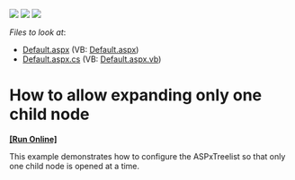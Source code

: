 <!-- default badges list -->
![](https://img.shields.io/endpoint?url=https://codecentral.devexpress.com/api/v1/VersionRange/128548412/10.1.6%2B)
[![](https://img.shields.io/badge/Open_in_DevExpress_Support_Center-FF7200?style=flat-square&logo=DevExpress&logoColor=white)](https://supportcenter.devexpress.com/ticket/details/E2532)
[![](https://img.shields.io/badge/📖_How_to_use_DevExpress_Examples-e9f6fc?style=flat-square)](https://docs.devexpress.com/GeneralInformation/403183)
<!-- default badges end -->
<!-- default file list -->
*Files to look at*:

* [Default.aspx](./CS/WebSite/Default.aspx) (VB: [Default.aspx](./VB/WebSite/Default.aspx))
* [Default.aspx.cs](./CS/WebSite/Default.aspx.cs) (VB: [Default.aspx.vb](./VB/WebSite/Default.aspx.vb))
<!-- default file list end -->
# How to allow expanding only one child node
<!-- run online -->
**[[Run Online]](https://codecentral.devexpress.com/e2532/)**
<!-- run online end -->


<p>This example demonstrates how to configure the ASPxTreelist so that only one child node is opened at a time.</p>

<br/>


